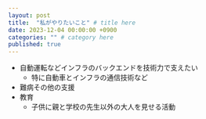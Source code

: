 ```yaml
---
layout: post
title:  "私がやりたいこと" # title here
date: 2023-12-04 00:00:00 +0900
categories: "" # category here
published: true
---
```


<!-- To add new posts, simply add a file in the `_posts` directory that follows the convention `YYYY-MM-DD-name-of-post.ext` and includes the necessary front matter. Take a look at the source for this post to get an idea about how it works. -->

- 自動運転などインフラのバックエンドを技術力で支えたい
  - 特に自動車とインフラの通信技術など
- 難病その他の支援
- 教育
  - 子供に親と学校の先生以外の大人を見せる活動

<!-- content here -->
